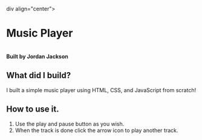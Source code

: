 ﻿div align="center">
  <h1> Music Player</h1>
<br>
  <strong>Built by Jordan Jackson</strong>
</div>
<br>

## What did I build?

I built a simple music player using HTML, CSS, and JavaScript from scratch!

## How to use it.
 1. Use the play and pause button as you wish.
 2. When the track is done click the arrow icon to play another track.
